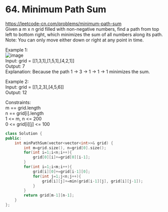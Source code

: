# 64. Minimum Path Sum
https://leetcode-cn.com/problems/minimum-path-sum  
Given a m x n grid filled with non-negative numbers, find a path from top left to bottom right, which minimizes the sum of all numbers along its path.  
Note: You can only move either down or right at any point in time.  

Example 1:    
![image](https://user-images.githubusercontent.com/60777462/153979384-12d12f51-bacc-45eb-bfad-fc6735f93008.png)  
Input: grid = [[1,3,1],[1,5,1],[4,2,1]]  
Output: 7  
Explanation: Because the path 1 → 3 → 1 → 1 → 1 minimizes the sum.  

Example 2:  
Input: grid = [[1,2,3],[4,5,6]]  
Output: 12  

Constraints:  
m == grid.length  
n == grid[i].length  
1 <= m, n <= 200  
0 <= grid[i][j] <= 100  

``` cpp
class Solution {
public:
    int minPathSum(vector<vector<int>>& grid) {
        int m=grid.size(), n=grid[0].size();
        for(int i=1;i<n;i++){
            grid[0][i]+=grid[0][i-1];
        }
        for(int i=1;i<m;i++){
            grid[i][0]+=grid[i-1][0];
            for(int j=1;j<n;j++){
                grid[i][j]+=min(grid[i-1][j], grid[i][j-1]);
            }
        }
        return grid[m-1][n-1];
    }
};
```

